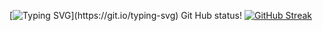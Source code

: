 [![Typing SVG](https://readme-typing-svg.herokuapp.com?font=Montserrat&size=40&pause=1000&color=7B439B&width=530&height=80&lines=Ol%C3%A1+eu+sou+o+Brendo+Reis!)](https://git.io/typing-svg)
Git Hub status!
[![GitHub Streak](https://github-readme-streak-stats.herokuapp.com?user=BrendoReisDev&theme=shadow-purple&hide_border=falso&locale=pt_BR&short_numbers=falso&card_width=900&card_height=210)](https://git.io/streak-stats)
